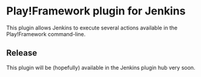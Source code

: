Play!Framework plugin for Jenkins
=================================

This plugin allows Jenkins to execute several actions available in the Play!Framework command-line.

Release
-------

This plugin will be (hopefully) available in the Jenkins plugin hub very soon.


[Jenkinslogo]: http://jenkins-ci.org/sites/default/files/images/headshot.png
[Playlogo]: http://www.playframework.com/assets/images/logos/normal-mini.png
